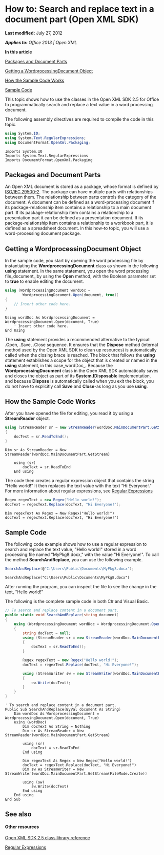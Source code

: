 <!--This is the start of the document-->
# How to: Search and replace text in a document part (Open XML SDK)
**Last modified:** July 27, 2012

_**Applies to:** Office 2013 | Open XML_

**In this article**

 [Packages and Document Parts](#sectionSection1)

 [Getting a WordprocessingDocument Object](#sectionSection2)

 [How the Sample Code Works](#sectionSection3)

 [Sample Code](#sectionSection4)



This topic shows how to use the classes in the Open XML SDK 2.5 for Office to programmatically search and replace a text value in a word processing document.

The following assembly directives are required to compile the code in this topic.


```C#
using System.IO;
using System.Text.RegularExpressions;
using DocumentFormat.OpenXml.Packaging;

```




```VisualBasic
Imports System.IO
Imports System.Text.RegularExpressions
Imports DocumentFormat.OpenXml.Packaging

```



<a name="sectionSection1" />




## Packages and Document Parts
An Open XML document is stored as a package, whose format is defined by  [ISO/IEC 29500-2](http://go.microsoft.com/fwlink/?LinkId=194337). The package can have multiple parts with relationships between them. The relationship between parts controls the category of the document. A document can be defined as a word-processing document if its package-relationship item contains a relationship to a main document part. If its package-relationship item contains a relationship to a presentation part it can be defined as a presentation document. If its package-relationship item contains a relationship to a workbook part, it is defined as a spreadsheet document. In this how-to topic, you will use a word-processing document package.

<a name="sectionSection2" />




## Getting a WordprocessingDocument Object
In the sample code, you start by opening the word processing file by instantiating the  **WordprocessingDocument** class as shown in the following **using** statement. In the same statement, you open the word processing file_document_ by using the **Open** method, with the Boolean parameter set to **true** to enable editing the document.


```C#
using (WordprocessingDocument wordDoc = 
        WordprocessingDocument.Open(document, true))
{
    // Insert other code here.
}
```




```VisualBasic
Using wordDoc As WordprocessingDocument = WordprocessingDocument.Open(document, True)
    ' Insert other code here.
End Using
```



The  **using** statement provides a recommended alternative to the typical .Open, .Save, .Close sequence. It ensures that the **Dispose** method (internal method used by the Open XML SDK to clean up resources) is automatically called when the closing brace is reached. The block that follows the **using** statement establishes a scope for the object that is created or named in the **using** statement, in this case_wordDoc_. Because the  **WordprocessingDocument** class in the Open XML SDK automatically saves and closes the object as part of its **System.IDisposable** implementation, and because **Dispose** is automatically called when you exit the block, you do not have to explicitly call **Save** and **Close**-as long as you use  **using**.

<a name="sectionSection3" />




## How the Sample Code Works
After you have opened the file for editing, you read it by using a  **StreamReader** object.


```C#
using (StreamReader sr = new StreamReader(wordDoc.MainDocumentPart.GetStream()))
{
    docText = sr.ReadToEnd();
}

```




```VisualBasic
Dim sr As StreamReader = New StreamReader(wordDoc.MainDocumentPart.GetStream)

    using (sr)
        docText = sr.ReadToEnd
    End using

```



The code then creates a regular expression object that contains the string "Hello world!" It then replaces the text value with the text "Hi Everyone!." For more information about regular expressions, see  [Regular Expressions](http://msdn.microsoft.com/en-us/library/hs600312.aspx)


```C#
Regex regexText = new Regex("Hello world!");
docText = regexText.Replace(docText, "Hi Everyone!");

```




```VisualBasic
Dim regexText As Regex = New Regex("Hello world!")
docText = regexText.Replace(docText, "Hi Everyone!")

```



<a name="sectionSection4" />




## Sample Code
The following code example shows how to use a regular expression to search and replace the text value, "Hello world!" stored in a word processing file named "MyPkg8.docx," with the value "Hi Everyone!". To call the method  **SearchAndReplace**, you can use the following example.


```C#
SearchAndReplace(@"C:\Users\Public\Documents\MyPkg8.docx");

```




```VisualBasic
SearchAndReplace("C:\Users\Public\Documents\MyPkg8.docx")

```



After running the program, you can inspect the file to see the change in the text, "Hello world!"

The following is the complete sample code in both C# and Visual Basic.


```C#
// To search and replace content in a document part.
public static void SearchAndReplace(string document)
{
    using (WordprocessingDocument wordDoc = WordprocessingDocument.Open(document, true))
    {
        string docText = null;
        using (StreamReader sr = new StreamReader(wordDoc.MainDocumentPart.GetStream()))
        {
            docText = sr.ReadToEnd();
        }

        Regex regexText = new Regex("Hello world!");
        docText = regexText.Replace(docText, "Hi Everyone!");

        using (StreamWriter sw = new StreamWriter(wordDoc.MainDocumentPart.GetStream(FileMode.Create)))
        {
            sw.Write(docText);
        }
    }
}
```




```VisualBasic
' To search and replace content in a document part. 
Public Sub SearchAndReplace(ByVal document As String)
    Dim wordDoc As WordprocessingDocument = WordprocessingDocument.Open(document, True)
    using (wordDoc)
        Dim docText As String = Nothing
        Dim sr As StreamReader = New StreamReader(wordDoc.MainDocumentPart.GetStream)

        using (sr)
            docText = sr.ReadToEnd
        End using

        Dim regexText As Regex = New Regex("Hello world!")
        docText = regexText.Replace(docText, "Hi Everyone!")
        Dim sw As StreamWriter = New StreamWriter(wordDoc.MainDocumentPart.GetStream(FileMode.Create))

        using (sw)
            sw.Write(docText)
        End using
    End using
End Sub
```




## See also

#### Other resources


 [Open XML SDK 2.5 class library reference](http://msdn.microsoft.com/library/36c8a76e-ce1b-5959-7e85-5d77db7f46d6(Office.15).aspx)

 [Regular Expressions](http://msdn.microsoft.com/en-us/library/hs600312.aspx)
